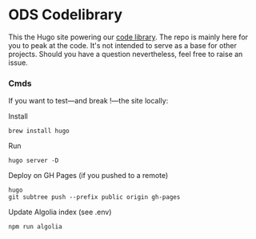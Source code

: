 # ODS Codelibrary

This the Hugo site powering our [code library](https://codelibrary.opendatasoft.com/). The repo is mainly here for you to peak at the code. It's not intended to serve as a base for other projects. Should you have a question nevertheless, feel free to raise an issue.

### Cmds
If you want to test—and break !—the site locally:

Install
```shell script
brew install hugo
```

Run 
```shell script
hugo server -D
```

Deploy on GH Pages (if you pushed to a remote)
```shell script
hugo
git subtree push --prefix public origin gh-pages
```

Update Algolia index (see .env)
```shell script
npm run algolia
```
